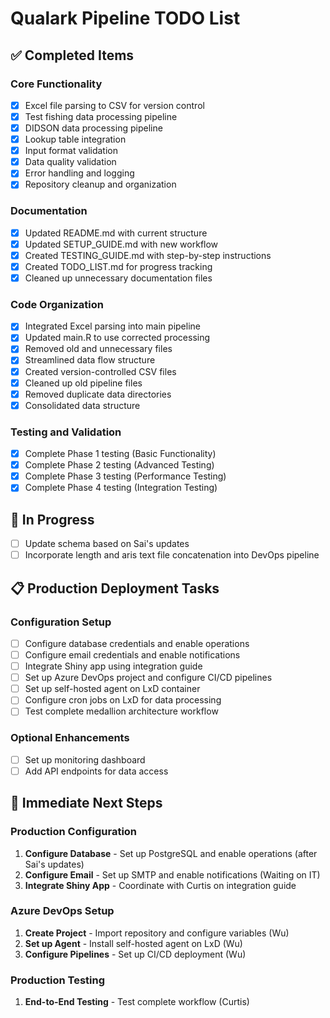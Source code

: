 # Qualark Pipeline TODO List

## ✅ Completed Items

### Core Functionality
- [x] Excel file parsing to CSV for version control
- [x] Test fishing data processing pipeline
- [x] DIDSON data processing pipeline
- [x] Lookup table integration
- [x] Input format validation
- [x] Data quality validation
- [x] Error handling and logging
- [x] Repository cleanup and organization

### Documentation
- [x] Updated README.md with current structure
- [x] Updated SETUP_GUIDE.md with new workflow
- [x] Created TESTING_GUIDE.md with step-by-step instructions
- [x] Created TODO_LIST.md for progress tracking
- [x] Cleaned up unnecessary documentation files

### Code Organization
- [x] Integrated Excel parsing into main pipeline
- [x] Updated main.R to use corrected processing
- [x] Removed old and unnecessary files
- [x] Streamlined data flow structure
- [x] Created version-controlled CSV files
- [x] Cleaned up old pipeline files
- [x] Removed duplicate data directories
- [x] Consolidated data structure

### Testing and Validation
- [x] Complete Phase 1 testing (Basic Functionality)
- [x] Complete Phase 2 testing (Advanced Testing)
- [x] Complete Phase 3 testing (Performance Testing)
- [x] Complete Phase 4 testing (Integration Testing)

## 🔄 In Progress

- [ ] Update schema based on Sai's updates
- [ ] Incorporate length and aris text file concatenation into DevOps pipeline

## 📋 Production Deployment Tasks

### Configuration Setup
- [ ] Configure database credentials and enable operations
- [ ] Configure email credentials and enable notifications
- [ ] Integrate Shiny app using integration guide
- [ ] Set up Azure DevOps project and configure CI/CD pipelines
- [ ] Set up self-hosted agent on LxD container
- [ ] Configure cron jobs on LxD for data processing
- [ ] Test complete medallion architecture workflow

### Optional Enhancements
- [ ] Set up monitoring dashboard
- [ ] Add API endpoints for data access

## 🚀 Immediate Next Steps

### Production Configuration
1. **Configure Database** - Set up PostgreSQL and enable operations (after Sai's updates)
2. **Configure Email** - Set up SMTP and enable notifications (Waiting on IT)
3. **Integrate Shiny App** - Coordinate with Curtis on integration guide 

### Azure DevOps Setup
1. **Create Project** - Import repository and configure variables (Wu)
2. **Set up Agent** - Install self-hosted agent on LxD (Wu)
3. **Configure Pipelines** - Set up CI/CD deployment (Wu)

### Production Testing
1. **End-to-End Testing** - Test complete workflow (Curtis)


